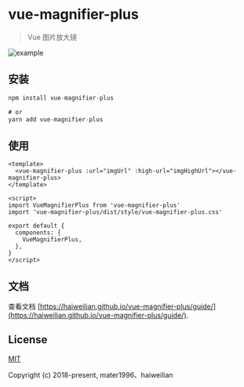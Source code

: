 # vue-magnifier-plus

> Vue 图片放大镜

![example](https://raw.githubusercontent.com/haiweilian/vue-magnifier-plus/master/example.png)

## 安装

```js
npm install vue-magnifier-plus

# or
yarn add vue-magnifier-plus
```

## 使用

```vue
<template>
  <vue-magnifier-plus :url="imgUrl" :high-url="imgHighUrl"></vue-magnifier-plus>
</template>

<script>
import VueMagnifierPlus from 'vue-magnifier-plus'
import 'vue-magnifier-plus/dist/style/vue-magnifier-plus.css'

export default {
  components: {
    VueMagnifierPlus,
  },
}
</script>
```

## 文档

查看文档 [https://haiweilian.github.io/vue-magnifier-plus/guide/](https://haiweilian.github.io/vue-magnifier-plus/guide/).

## License

[MIT](https://opensource.org/licenses/MIT)

Copyright (c) 2018-present, mater1996、haiweilian
